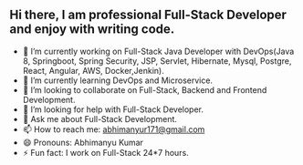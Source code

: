 ## Hi there, I am professional Full-Stack Developer and enjoy with writing code. 


- 🔭 I’m currently working on Full-Stack Java Developer with DevOps(Java 8, Springboot, Spring Security, JSP, Servlet, Hibernate, Mysql, Postgre, React, Angular, AWS, Docker,Jenkin).
- 🌱 I’m currently learning DevOps and Microservice.
- 👯 I’m looking to collaborate on Full-Stack, Backend and Frontend Development.
- 🤔 I’m looking for help with Full-Stack Developer.
- 💬 Ask me about Full-Stack Development.
- 📫 How to reach me: abhimanyur171@gmail.com
- 😄 Pronouns: Abhimanyu Kumar
- ⚡ Fun fact: I work on Full-Stack 24*7 hours.

